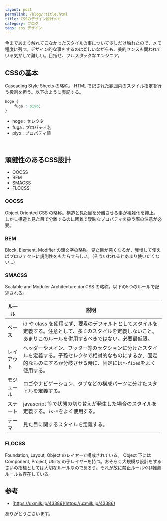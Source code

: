 ```yaml
---
layout: post
permalink: /blog/:title.html
title: CSSのデザイン設計メモ
category: ブログ
tags: css デザイン
---
```


今まであまり触れてこなかったスタイルの事について少しだけ触れたので、メモ程度に残す。デザイン的な事をするのは楽しいながらも、美的センスも問われている気がして難しい。目指せ、フルスタックなエンジニア。
<!--more-->

## CSSの基本
Cascading Style Sheets の略称。 HTML で記された範囲内のスタイル指定を行う役割を担う。以下のように表記する。

```css
hoge {
    fuga : piyo;
}
```

* hoge  : セレクタ
* fuga  : プロパティ名
* piyo  : プロパティ値

<br>

## 頑健性のあるCSS設計

* OOCSS
* BEM
* SMACSS
* FLOCSS

### OOCSS
Object Oriented CSS の略称。構造と見た目を分離させる事が複雑化を抑止。しかし構造と見た目で分離するのに困難で曖昧なプロパティを扱う際の注意が必要。

### BEM
Block, Element, Modifier の頭文字の略称。見た目が悪くなるが、我慢して使えばプロジェクトに規則性をもたらすらしい。（そういわれるとあまり使いたくない...）

### SMACSS
Scalable and Moduler Architecture dor CSS の略称。以下の5つのルールで記述される。

| ルール | 説明 |
|----|----|
| ベース |  id や class を使用せず、要素のデフォルトとしてスタイルを定義する。注意として、多くのスタイルを定義しないこと。あまりこのルールを併用するべきではない。必要最低限。 |
| レイアウト | ヘッダーやメイン、フッター等のセクションに分けたスタイルを定義する。子孫セレクタで相対的なものにするか、固定的なものにするか分岐させる時に、固定には`*-fixed`をよく使用する。 |
| モジュール | ロゴやナビゲーション、タブなどの構成パーツに分けたスタイルを定義する。 |
| ステート |  javascript 等で状態の切り替えが発生した場合のスタイルを定義する。`is-*`をよく使用する。 |
| テーマ | 見た目に関するスタイルを定義する。 |

### FLOCSS
Foundation, Layout, Object のレイヤーで構成されている。 Object 下には Component, Project, Utility の子レイヤーを持つ。おそらく大規模な設計をするさいの指標としては大切なルールなのであろう。それが故に禁止ルールや非推薦ルールも存在している。

## 参考

* [https://uxmilk.jp/43386](https://uxmilk.jp/43386)

ありがとうございます。

